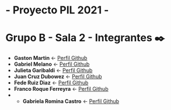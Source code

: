 # - Proyecto PIL 2021 -

# Grupo B - Sala 2 - Integrantes ✒️

* **Gaston Martin** <- [Perfil Github](https://github.com/Gaaston12) 
* **Gabriel Melano** <- [Perfil Github](https://github.com/93Gabix)
* **Julieta Garibaldi** <- [Perfil Github](https://github.com/julieta-garibaldi)
* **Juan Cruz Dubowez** <- [Perfil Github](https://github.com/JuanDubowez)
* **Fede Ruiz Diaz** <- [Perfil Github](https://github.com/federuizdiaz1)
* **Franco Roque Ferreyra** <- [Perfil Github](https://github.com/francorferreyra)
* * **Gabriela Romina Castro** <- [Perfil Github](https://github.com/gabrielarominacastro)
